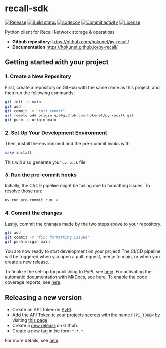 # recall-sdk

[![Release](https://img.shields.io/github/v/release/hokunet/py-recall)](https://img.shields.io/github/v/release/hokunet/py-recall)
[![Build status](https://img.shields.io/github/actions/workflow/status/hokunet/py-recall/main.yml?branch=main)](https://github.com/hokunet/py-recall/actions/workflows/main.yml?query=branch%3Amain)
[![codecov](https://codecov.io/gh/hokunet/py-recall/branch/main/graph/badge.svg)](https://codecov.io/gh/hokunet/py-recall)
[![Commit activity](https://img.shields.io/github/commit-activity/m/hokunet/py-recall)](https://img.shields.io/github/commit-activity/m/hokunet/py-recall)
[![License](https://img.shields.io/github/license/hokunet/py-recall)](https://img.shields.io/github/license/hokunet/py-recall)

Python client for Recall Network storage & operations

- **Github repository**: <https://github.com/hokunet/py-recall/>
- **Documentation** <https://hokunet.github.io/py-recall/>

## Getting started with your project

### 1. Create a New Repository

First, create a repository on GitHub with the same name as this project, and then run the following
commands:

```bash
git init -b main
git add .
git commit -m "init commit"
git remote add origin git@github.com:hokunet/py-recall.git
git push -u origin main
```

### 2. Set Up Your Development Environment

Then, install the environment and the pre-commit hooks with

```bash
make install
```

This will also generate your `uv.lock` file

### 3. Run the pre-commit hooks

Initially, the CI/CD pipeline might be failing due to formatting issues. To resolve those run:

```bash
uv run pre-commit run -a
```

### 4. Commit the changes

Lastly, commit the changes made by the two steps above to your repository.

```bash
git add .
git commit -m 'fix: formatting issues'
git push origin main
```

You are now ready to start development on your project! The CI/CD pipeline will be triggered when
you open a pull request, merge to main, or when you create a new release.

To finalize the set-up for publishing to PyPI, see
[here](https://fpgmaas.github.io/cookiecutter-uv/features/publishing/#set-up-for-pypi). For
activating the automatic documentation with MkDocs, see
[here](https://fpgmaas.github.io/cookiecutter-uv/features/mkdocs/#enabling-the-documentation-on-github).
To enable the code coverage reports, see
[here](https://fpgmaas.github.io/cookiecutter-uv/features/codecov/).

## Releasing a new version

- Create an API Token on [PyPI](https://pypi.org/).
- Add the API Token to your projects secrets with the name `PYPI_TOKEN` by visiting
  [this page](https://github.com/hokunet/py-recall/settings/secrets/actions/new).
- Create a [new release](https://github.com/hokunet/py-recall/releases/new) on Github.
- Create a new tag in the form `*.*.*`.

For more details, see
[here](https://fpgmaas.github.io/cookiecutter-uv/features/cicd/#how-to-trigger-a-release).
